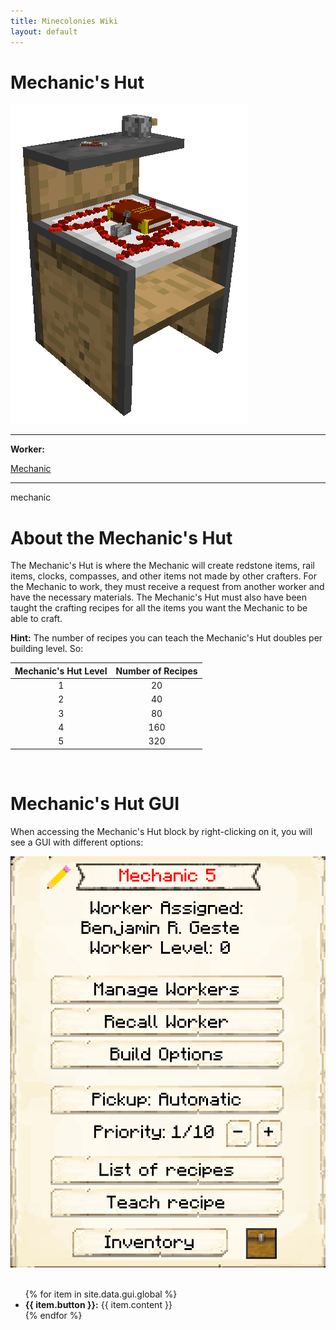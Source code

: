 ```yaml
---
title: Minecolonies Wiki
layout: default
---
```

# Mechanic's Hut

<div class="infobox box text-center">
    <img src="../../assets/images/buildings/mechanic.png" alt="Mechanic" />
    <hr />
    <div class="row section-text text-left">
        <div class="col">
        <p><strong>Worker:</strong></p>
        </div>
        <div class="col">
        <p><a href="../workers/mechanic">Mechanic</a></p>
        </div>
    </div>
    <hr />
    <recipe>mechanic</recipe>
</div>

# About the Mechanic's Hut

The Mechanic's Hut is where the Mechanic will create redstone items, rail items, clocks, compasses, and other items not made by other crafters. For the Mechanic to work, they must receive a request from another worker and have the necessary materials. The Mechanic's Hut must also have been taught the crafting recipes for all the items you want the Mechanic to be able to craft.

**Hint:** The number of recipes you can teach the Mechanic's Hut doubles per building level. So:


| Mechanic's Hut Level | Number of Recipes |
| :-----: | :-----: |
| 1 | 20 | 
| 2 | 40 |
| 3 | 80 |
| 4 | 160 | 
| 5 | 320 | 

<br>

# Mechanic's Hut GUI

When accessing the Mechanic's Hut block by right-clicking on it, you will see a GUI with different options:

<div class="row">
  <div class="col-sm-12 col-md">
    <img src="../../assets/images/gui/mechanicgui.png" class="img-fluid mx-auto" alt="Mechanic GUI">
  </div>
  <div class="col-sm-12 col-md">
    <br>
    <ul>
      {% for item in site.data.gui.global %}
        <li><strong>{{ item.button }}:</strong> {{ item.content }}</li>
      {% endfor %}
    </ul>
  </div>
</div>
<br> <br>
